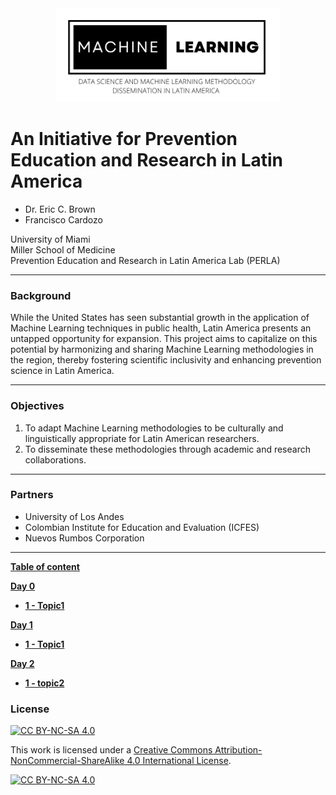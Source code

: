 <div align="center">
    <a>
        <img src="img/logo.svg" height="150"/>
    </a>
</div>


# An Initiative for Prevention Education and Research in Latin America

- Dr. Eric C. Brown
- Francisco Cardozo

University of Miami  
Miller School of Medicine  
Prevention Education and Research in Latin America Lab (PERLA) 

---

### Background

While the United States has seen substantial growth in the application of Machine Learning techniques in public health, Latin America presents an untapped opportunity for expansion. This project aims to capitalize on this potential by harmonizing and sharing Machine Learning methodologies in the region, thereby fostering scientific inclusivity and enhancing prevention science in Latin America.

---

### Objectives

1. To adapt Machine Learning methodologies to be culturally and linguistically appropriate for Latin American researchers.
2. To disseminate these methodologies through academic and research collaborations.

---

### Partners

- University of Los Andes
- Colombian Institute for Education and Evaluation (ICFES)
- Nuevos Rumbos Corporation

---

[**Table of content**](#table-of-content)

[**Day 0**](#day0)  
  * [**1 - Topic1**](www)

[**Day 1**](#day1)  
  * [**1 - Topic1**](www)

[**Day 2**](#day2)  
  * [**1 - topic2**](wwww)


### License

[![CC BY-NC-SA 4.0][cc-by-nc-sa-shield]][cc-by-nc-sa]

This work is licensed under a
[Creative Commons Attribution-NonCommercial-ShareAlike 4.0 International License][cc-by-nc-sa].

[![CC BY-NC-SA 4.0][cc-by-nc-sa-image]][cc-by-nc-sa]

[cc-by-nc-sa]: http://creativecommons.org/licenses/by-nc-sa/4.0/
[cc-by-nc-sa-image]: https://licensebuttons.net/l/by-nc-sa/4.0/88x31.png
[cc-by-nc-sa-shield]: https://img.shields.io/badge/License-CC%20BY--NC--SA%204.0-lightgrey.svg